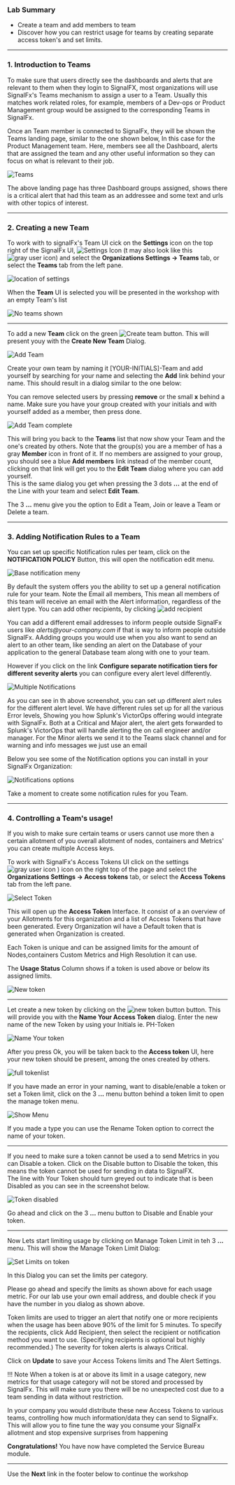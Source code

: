 ### Lab Summary
*  Create a team and add members to team
*  Discover how you can restrict usage for teams by creating separate access token's and set limits.

---

### 1. Introduction to Teams
To make sure that users directly see the dashboards and alerts that are relevant to them when they login to SignalFX, 
most organizations will use SignalFx's Teams mechanism to assign a user to a Team.
Usually this matches work related roles, for example, members of a Dev-ops or Product Management group would be assigned 
to the corresponding Teams in SignalFx.

Once an Team member is connected to SignalFx, they will be shown the Teams landing page, similar to the one shown below, In this case for the Product Management team.
Here, members see all the Dashboard, alerts that are assigned the team and  any other useful information so they can focus on what is relevant to their job.

![Teams](../images/M1-l7-9.jpg)

The above landing page has three Dashboard groups assigned, shows there is a critical alert that had this team as an addressee and some text and urls with other topics of interest. 

---

### 2. Creating a new Team
   
To work with  to signalFx's Team UI cick on the **Settings** icon on the top right of the SignalFx UI,
![Settings Icon](../images/module5/M5-l1-1.png) (t may also look like this ![gray user icon](../images/module5/M5-l1-2.png)) and select the **Organizations Settings → Teams** tab, or select the **Teams** tab from the left pane. 
    
![location of settings](../images/M1-l7-7.jpg)

When the **Team** UI is selected you will be presented in the workshop with an empty Team's list 
  
![No teams shown](../images/M1-l7-14.jpg)

***  
To add a new **Team** click on the green ![Create team](../images/M1-l7-15.jpg) button. This will present youy with the **Create New Team** Dialog.

![Add Team](../images/M1-l7-16.jpg#shadow)

Create your own team by naming it [YOUR-INITIALS]-Team and add yourself by searching for your name and 
selecting  the **Add** link behind your name. This should result in a dialog similar to the one below:

You can remove selected users by pressing  **remove** or the small **x** behind a name.
Make sure you have your group created with your initials and with yourself added as a member, then press done.

![Add Team complete](../images/M1-l7-17.jpg)

This will bring you back to the **Teams** list that now show your Team and the one's created by others.
Note that the group(s) you are a member of has a gray **Member** icon in front of it.
If no members are assigned to your group, you should see a blue **Add members** link instead of the member count, 
clicking on that link  will get you to the **Edit Team** dialog where you can add yourself.   
This is the same dialog you get when pressing the 3 dots **...**   at the end of the Line with your team
and select **Edit Team**.

The 3 **...** menu give you the option to Edit a Team, Join or leave a Team or Delete a team.

---

### 3. Adding Notification Rules to a Team

You can set up specific Notification rules per team, click on the **NOTIFICATION POLICY** Button, 
this will open the notification edit menu.

![Base  notification meny](../images/M1-l7-18.jpg)

By default the system offers you the ability to set up a general notification rule for your team.
Note the Email all members, This mean all members of this team will receive an email with the Alert information, regardless of the alert type.
You can add other recipients, by  clicking ![add recipient](../images/M1-l7-19.jpg)

You can add a different email addresses to inform people outside SignalFx users like
 _alerts@your-company.com_ if that is way to inform people outside SignalFx. AAdding groups you would use when you also want to send an alert to an other team, like sending an alert on the Database of your application to the  general Database team along with one to your team.
   
However if you click on the link **Configure separate notification tiers for different severity alerts** you can configure every alert level differently.

![Multiple Notifications](../images/M1-l7-10.jpg)

As you can see in th above screenshot, you can set up different alert rules for the different alert level.
We have different rules set up for all the various Error levels, Showing you how Splunk's VictorOps offering would integrate with SignalFx.
Both at a Critical and Major alert, the alert gets forwarded to Splunk's VictorOps that will handle alerting the on call engineer and/or manager.
For the Minor alerts we send it to the Teams slack channel and for warning and info messages we just use an email

Below you see some of the Notification options you can install in your SignalFx Organization:

![Notifications options](../images/M1-l7-20.jpg)

Take a moment to create some notification rules for you Team.

---

### 4. Controlling a Team's usage!
If you wish to make sure certain teams or users cannot use more then a certain allotment of you overall  allotment of nodes, containers and Metrics' you can create multiple Access keys.

To work with SignalFx's Access Tokens UI click on the settings ![gray user icon](../images/module5/M5-l1-2.png) ) icon on the right top of the page and select the **Organizations Settings → Access tokens** tab, or select the **Access Tokens** tab from the left pane.

![Select Token](../images/M1-l7-13.jpg)

This will open up the **Access Token** Interface. It consist of a an overview of your Allotments for this organization and a list of Access Tokens that have been generated.
Every Organization wil have a Default token that is generated when  Organization is created.

Each Token is unique and can be assigned limits for the amount of  Nodes,containers Custom Metrics and High Resolution it can use.

The **Usage Status** Column shows if a token is used above or below its assigned limits. 

![New token](../images/M1-l7-21.jpg)

***

Let create a new token by clicking on  the ![new token button](../images/M1-l7-22.jpg) button.
This will provide you with the **Name Your Access Token** dialog.
Enter the new name of the new Token  by using your Initials  ie. PH-Token

![Name Your token](../images/M1-l7-23.jpg#shadow)

After you press Ok,  you will be taken back to the **Access token** UI, here your new token should be present, among the ones created by others.

![full tokenlist](../images/M1-l7-24.jpg)

If you have made an error in your naming, want to disable/enable a token or set a Token limit, click on the 3 **...** menu button behind a token limit to open the manage token menu.

![Show Menu](../images/M1-l7-25.jpg)

If you made a type you can use the Rename Token option to correct the name of your token.

***

If you need to make sure a token  cannot be used a to send Metrics in you can Disable a token.
Click on the Disable button to Disable the token, this means the token cannot be used for sending in data to SignalFX.  
The line with Your Token should turn greyed out to indicate that is been Disabled as you can see in the screenshot below.


![Token disabled](../images/M1-l7-26.jpg)
    
Go ahead and click on the 3 **...** menu button to Disable and Enable your token.

***

Now Lets start limiting usage by clicking on Manage Token Limit in teh 3 **...** menu.
This will show the Manage Token Limit Dialog: 

![Set Limits on token](../images/M1-l7-12.jpg#shadow)

In this Dialog you can set the limits per category.

Please go ahead and specify the limits as shown above for each usage metric.
For our lab use your own email address, and double check if you have the  number in you dialog as shown above.

Token limits are used to trigger an alert that notify one or more recipients when the usage has been above 90% of the limit for 5 minutes. To specify the recipients, click Add Recipient, then select the recipient or notification method you want to use. (Specifying recipients is optional but highly recommended.) The severity for token alerts is always Critical.

Click on **Update** to save your Access Tokens limits and The Alert Settings.

!!! Note
    When a token is at or above its limit in a usage category, new metrics for that usage category will not be stored and processed by SignalFx. This will make sure you there  will be no unexpected cost due to a team sending in data without restriction.


In your company you would distribute these new Access Tokens to various teams, controlling how much information/data they can send to SignalFx. This will allow you to fine tune the way you consume your SignalFx allotment and stop expensive surprises from happening
    
**Congratulations!** You have now have completed the Service Bureau module.

---

Use the **Next** link in the footer below to continue the workshop